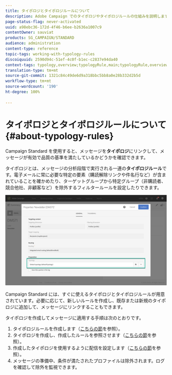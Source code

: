 ```yaml
---
title: タイポロジとタイポロジルールについて
description: Adobe Campaign でのタイポロジやタイポロジルールの仕組みを説明します。
page-status-flag: never-activated
uuid: a98ebc36-172d-4f46-b6ee-b2636a1007c9
contentOwner: sauviat
products: SG_CAMPAIGN/STANDARD
audience: administration
content-type: reference
topic-tags: working-with-typology-rules
discoiquuid: 2590d94c-51ef-4c0f-b1ec-c2837e94da40
context-tags: typology,overview;typologyRule,main;typologyRule,overview
translation-type: tm+mt
source-git-commit: 1321c84c49de6d9a318bbc5bb8a0e28b332d2b5d
workflow-type: tm+mt
source-wordcount: '190'
ht-degree: 100%

---
```



# タイポロジとタイポロジルールについて{#about-typology-rules}

Campaign Standard を使用すると、メッセージを&#x200B;**タイポロジ**&#x200B;にリンクして、メッセージが有効で品質の基準を満たしているかどうかを確認できます。

タイポロジとは、メッセージの分析段階で実行される一連の&#x200B;**タイポロジルール**&#x200B;です。電子メールに常に必要な特定の要素（購読解除リンクや件名行など）が含まれていることを確かめたり、ターゲットグループから特定グループ（非購読者、競合他社、非顧客など）を除外するフィルタールールを設定したりできます。

![](assets/typology_messagelink.png)

Campaign Standard には、すぐに使えるタイポロジとタイポロジルールが用意されています。必要に応じて、新しいルールを作成し、既存または新規のタイポロジに追加して、メッセージにリンクすることもできます。

タイポロジを作成してメッセージに適用する手順は次のとおりです。

1. タイポロジルールを作成します（[こちらの節](../../sending/using/managing-typology-rules.md#creating-a-typology-rule)を参照）。
1. タイポロジを作成し、作成したルールを参照させます（[こちらの節](../../sending/using/managing-typologies.md#creating-a-typology)を参照）。
1. 作成したタイポロジを使用するように配信を設定します（[こちらの節](../../sending/using/managing-typologies.md#applying-typologies-to-messages)を参照）。
1. メッセージの準備中、条件が満たされたプロファイルは除外されます。ログを確認して除外を監視できます。
